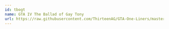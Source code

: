 ```yaml
---
id: tbogt
name: GTA IV The Ballad of Gay Tony
url: https://raw.githubusercontent.com/ThirteenAG/GTA-One-Liners/master/GTAIVTBOGT/gtaivtbogtwd.json
---
```

